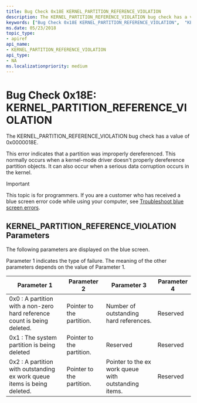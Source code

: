 ```yaml
---
title: Bug Check 0x18E KERNEL_PARTITION_REFERENCE_VIOLATION
description: The KERNEL_PARTITION_REFERENCE_VIOLATION bug check has a value of 0x0000018E.
keywords: ["Bug Check 0x18E KERNEL_PARTITION_REFERENCE_VIOLATION",  "KERNEL_PARTITION_REFERENCE_VIOLATION"]
ms.date: 05/23/2018
topic_type:
- apiref
api_name:
- KERNEL_PARTITION_REFERENCE_VIOLATION
api_type:
- NA
ms.localizationpriority: medium
---
```


# Bug Check 0x18E: KERNEL\_PARTITION\_REFERENCE\_VIOLATION

The KERNEL_PARTITION_REFERENCE_VIOLATION bug check has a value of 0x0000018E. 

This error indicates that a partition was improperly dereferenced. This normally occurs when a kernel-mode driver doesn't properly dereference partition objects. It can also occur when a serious data corruption occurs in the kernel.


> [!IMPORTANT]
> This topic is for programmers. If you are a customer who has received a blue screen error code while using your computer, see [Troubleshoot blue screen errors](https://www.windows.com/stopcode).


## KERNEL\_PARTITION\_REFERENCE\_VIOLATION Parameters

The following parameters are displayed on the blue screen.

Parameter 1 indicates the type of failure. The meaning of the other parameters depends on the value of Parameter 1.

Parameter 1 | Parameter 2 | Parameter 3 | Parameter 4
|-----------|-------------|-------------|-------------|
| 0x0 : A partition with a non-zero hard reference count is being deleted. | Pointer to the partition. | Number of outstanding hard references. | Reserved|
| 0x1 : The system partition is being deleted | Pointer to the partition. | Reserved | Reserved |
| 0x2 :  A partition with outstanding ex work queue items is being deleted. | Pointer to the partition. |Pointer to the ex work queue with outstanding items. | Reserved |
 






